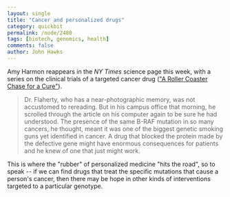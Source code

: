 ```yaml
---
layout: single 
title: "Cancer and personalized drugs" 
category: quickbit
permalink: /node/2480
tags: [biotech, genomics, health] 
comments: false 
author: John Hawks 
---
```


Amy Harmon reappears in the <i>NY Times</i> science page this week, with a series on the clinical trials of a targeted cancer drug (<a href="http://www.nytimes.com/2010/02/22/health/research/22trial.html?partner=rss&emc=rss&pagewanted=all">"A Roller Coaster Chase for a Cure"</a>). 

<blockquote>Dr. Flaherty, who has a near-photographic memory, was not accustomed to rereading. But in his campus office that morning, he scrolled through the article on his computer again to be sure he had understood. The presence of the same B-RAF mutation in so many cancers, he thought, meant it was one of the biggest genetic smoking guns yet identified in cancer. A drug that blocked the protein made by the defective gene might have enormous consequences for patients  and he knew of one that just might work.</blockquote>

This is where the "rubber" of personalized medicine "hits the road", so to speak -- if we can find drugs that treat the specific mutations that cause a person's cancer, then there may be hope in other kinds of interventions targeted to a particular genotype. 

